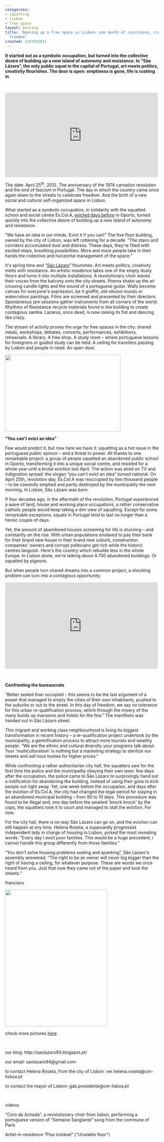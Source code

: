 ```yaml
---
categories:
- squatting
- lisbon
- free space
layout: posting
title: 'Opening up a free space in Lisbon: one month of resistance, creativity and
  freedom'
created: 1337825811
---
```

<p style="margin-bottom: 0cm;"><strong>It started out as a symbolic occupation, but turned into the collective desire of building up a new island of autonomy and resistance. In “São Lázaro”, the only public squat in the capital of Portugal, art meets politics, creativity flourishes. The door is open: </strong><strong>emptiness is gone, life is rushing in</strong></p><p style="margin-bottom: 0cm;">&nbsp;</p><p><iframe allowfullscreen="" frameborder="0" height="275" mozallowfullscreen="" src="http://player.vimeo.com/video/42343736" webkitallowfullscreen="" width="500"></iframe></p><p style="margin-bottom: 0cm;">The date: April 25<sup>th</sup>, 2012. The anniversary of the 1974 carnation revolution and the end of fascism in Portugal. The day in which the country came once again down to the streets to celebrate freedom. And the birth of a new social and cultural self-organized space in Lisbon.</p><p style="margin-bottom: 0cm">What started as a symbolic occupation, in solidarity with the squatted school and social centre Es.Col.A, <a href="http://globalvoicesonline.org/2012/04/21/portugal-escola-fontinha-solidarity/">evicted days before</a> in Oporto, turned quickly into the collective desire of building up a new island of autonomy and resistance.</p><p style="margin-bottom: 0cm">“We have an idea in our minds. Evict it if you can!” The five floor building, owned by the city of Lisbon, was left rottening for a decade. “The stairs and corridors accumulated dust and distress. These days, they're filled with excited steps, breathing possibilities. More and more people take in their hands the collective and horizontal management of the space.”</p><p style="margin-bottom: 0cm">It's spring time and “<a href="http://saolazaro94.blogspot.pt">São Lázaro</a>” flourishes. Art meets politics, creativity melts with resistance. An artistic residence takes one of the empty dusty floors and turns it into multiple installations. A revolutionary choir waves their voices from the balcony onto the city streets. Poems shake up the air crossing candle lights and the sound of a portuguese guitar. Walls become canvas for everyone's expression, be it graffiti, old-shcool murals or watercolour paintings. Films are screened and presented by their directors. Spontaneous jam sessions gather instruments from all corners of the world. Rhythms of Resistance recycle materials found in the building to create contagious samba. Lazarus, once dead, is now raising its fist and dancing like crazy.</p><p style="margin-bottom: 0cm;"><!--break--></p><p style="margin-bottom: 0cm;">The stream of activity proves the urge for free spaces in the city: shared meals, workshops, debates, concerts, performances, exhibitions, rehearsals. A library. A free shop. A study room – where portuguese lessons for foreigners or guided study can be held. A ceiling for travellers passing by Lisbon and people in need. An open door.</p><p style="margin-bottom: 0cm"><img alt="" src="https://lh6.googleusercontent.com/-CB1YLlzxQOI/T7HCsWYHg3I/AAAAAAAAAWY/-IovUjKxP18/w378-h251-n-k/IMG_3971.JPG" style="width: 378px; height: 251px;"></p><p style="margin-bottom: 0cm"><strong>“You can't evict an idea”</strong></p><p style="margin-bottom: 0cm">Few would predict it, but now here we have it: squatting as a hot issue in the portuguese public opinion – and a threat to power. All thanks to one remarkable project: a group of people squatted an abandoned public school in Oporto, transforming it into a unique social centre, and resisted for a whole year until a brutal eviction last April. The action was aired on TV and indignation spread: the slogan “you can't evict an idea” turned national. On April 25th, revolution day, Es.Col.A was reoccupied by two thousand people – to be cowardly emptied and partly destroyed by the municipality the next morning. In Lisbon, São Lázaro was born.</p><p style="margin-bottom: 0cm">If four decades ago, in the aftermath of the revolution, Portugal experienced a wave of land, house and working place occupations, a rather conservative catholic people would keep taking a dim view of squatting. Except for some remarkable exceptions, squats in Portugal tend to last no longer than a heroic couple of days.</p><p style="margin-bottom: 0cm">Yet, the amount of abandoned houses screaming for life is stunning – and constantly on the rise. With urban populations enslaved to pay their bank for their brand new house in their brand new suburb, construction companies' owners and corrupt politicians get rich while the historic centres languish. Here's the country which rebuilds less in the whole Europe. In Lisbon alone, we're talking about 4.700 abandoned buildings. Or squatted by pigeons.</p><p style="margin-bottom: 0cm;">But when people turn shared dreams into a common project, a shocking problem can turn into a contagious opportunity.</p><p><iframe allowfullscreen="" frameborder="0" height="281" mozallowfullscreen="" src="http://player.vimeo.com/video/42151436" webkitallowfullscreen="" width="500"></iframe></p><p style="margin-bottom: 0cm">&nbsp;</p><p style="margin-bottom: 0cm"><strong>Confronting the bureaucrats</strong></p><p style="margin-bottom: 0cm">“Better sealed than occupied – this seems to be the last argument of a power that managed to empty the cities of their own inhabitants, pushed to the suburbs or out to the street. In this day of freedom, we say no tolerance for this urban re-qualification process, which through the misery of the many builds up mansions and hotels for the few.” The manifesto was handed out in São Lázaro street.</p><p style="margin-bottom: 0cm">This migrant and working class neighbourhood is living its biggest transformation in recent history – a re-qualification project undertook by the municipality, a gentrification process to attract more tourists and wealthy people. “We are the ethnic and cultural diversity your programs talk about. Your 'multiculturalism' is nothing but a marketing strategy to sterilize our streets and sell hour homes for higher prices.”</p><p style="margin-bottom: 0cm">While confronting a rather authoritarian city hall, the squatters saw for the first time the police and the municipality obeying their own laws: few days after the occupation, the police came to São Lázaro to surprisingly hand out a notification for abandoning the building, instead of using their guns to kick people out right away. Yet, one week before the occupation, and days after the eviction of Es.Col.A, the city had changed the legal period for staying in an abandoned municipal building – from 90 to 10 days. This procedure was found to be illegal and, one day before the awaited 'knock knock' by the cops, the squatters took it to court and managed to stall the eviction. For now.</p><p style="margin-bottom: 0cm">For the city hall, there is no way São Lázaro can go on, and the eviction can still happen at any time. Helena Roseta, a supposedly progressist independent lady in charge of housing in Lisbon, picked the most revealing words: “Every day I evict poor families. This would be a huge precedent, i cannot handle this group differently from those families.”</p><p style="margin-bottom: 0cm;">“You don't solve housing problems sealing and spanking”, São Lázaro's assembly answered. “The right to be an owner will never big bigger than the right of having a ceiling, for whatever purpose. These are words we once heard from you. Just that now they came out of the paper and took the streets.”</p><p style="margin-bottom: 0cm;">francisco</p><p style="margin-bottom: 0cm"><img alt="" src="https://lh4.googleusercontent.com/-icnRhp30mho/T7O99D8G9lI/AAAAAAAAAX0/IuIk4zlGwfs/s446/IMG_4286.JPG" style="width: 334px; height: 446px;"></p><p style="margin-bottom: 0cm">check more pictures <a href="https://picasaweb.google.com/102950021742742336495/Fotos">here</a></p><p style="margin-bottom: 0cm">&nbsp;</p><p style="margin-bottom: 0cm">our blog: http://saolazaro94.blogspot.pt/</p><p style="margin-bottom: 0cm">our email: saolazaro94@gmail.com</p><p style="margin-bottom: 0cm">to contact Helena Roseta, from the city of Lisbon: ver.helena.roseta@cm-lisboa.pt</p><p style="margin-bottom: 0cm">to contact the mayor of Lisbon: <span class="st">gab.presidente@cm-lisboa.pt</span></p><p style="margin-bottom: 0cm">&nbsp;</p><p style="margin-bottom: 0cm;">videos:</p><p style="margin-bottom: 0cm">"Coro da Achada", a revolutionary choir from lisbon, performing a portuguese version of “Semaine Sanglante” song from the commune of Paris</p><p style="margin-bottom: 0cm">Artist-in-residence “Piso instável” ("Unstable floor")</p><p align="JUSTIFY" style="margin-bottom: 0cm">&nbsp;</p><p align="JUSTIFY" style="margin-bottom: 0cm">&nbsp;</p><p style="margin-bottom: 0cm">&nbsp;</p>

